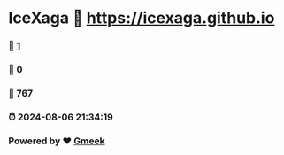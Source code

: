# IceXaga :link: https://icexaga.github.io 
### :page_facing_up: [1](https://icexaga.github.io/tag.html) 
### :speech_balloon: 0 
### :hibiscus: 767 
### :alarm_clock: 2024-08-06 21:34:19 
### Powered by :heart: [Gmeek](https://github.com/Meekdai/Gmeek)
